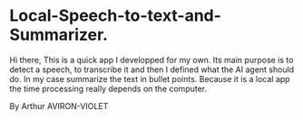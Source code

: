 # Local-Speech-to-text-and-Summarizer.
Hi there, 
This is a quick app I developped for my own. Its main purpose is to detect a speech, to transcribe it and then I defined what the AI agent should do. In my case summarize the text in bullet points. Because it is a local app the time processing really depends on the computer.

By Arthur AVIRON-VIOLET
